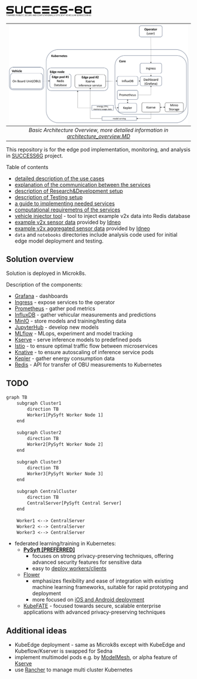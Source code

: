 # <img src="docs/sources/assets/images/logo.png" style="height:1em; vertical-align: middle;">

| ![Architecture_Overview_Basic](docs/sources/assets/images/Architecture_Overview_Basic.png "Basic architecture")  |
| :--------------------------------------------------------------------------------------------------------------: |
| *Basic Architecture Overview, more detailed information in [architecture_overview.MD](architecture_overview.MD)* |

This repository is for the edge pod implementation, monitoring, and analysis in [SUCCESS6G](https://success-6g-project.cttc.es/) project.

Table of contents
* [detailed description of the use cases](use_cases.MD)
* [explanation of the communication between the services](networking.MD)
* [description of Research&Development setup](development.MD)
* [description of Testing setup](testing.MD)
* [a guide to implementing needed services](kubernetes_services.MD)
* [computational requiremetns of the services](kubernetes_services_requirements.MD)
* [vehicle injector tool](tools/vehicle/readme.md) - tool to inject example v2x data into Redis database
* [example v2x sensor data](data/log_tiguan_27_mar_dac.txt) provided by [Idneo](https://www.idneo.com/)
* [example v2x aggregated sensor data](tools/vehicle/datasets/ateca_R4_2.0l_TDI/README.md) provided by [Idneo](https://www.idneo.com/)
* `data` and `notebooks` directories include analysis code used for initial edge model deployment and testing.

## Solution overview
Solution is deployed in Microk8s.

Description of the components:
* [Grafana](https://grafana.com/) - dashboards
* [Ingress](https://kubernetes.io/docs/concepts/services-networking/ingress/) - expose services to the operator
* [Prometheus](https://prometheus.io/docs/introduction/overview/) - gather pod metrics
* [InfluxDB](https://www.influxdata.com/) - gather vehicular measurements and predictions
* [MinIO](https://min.io/) - store models and training/testing data
* [JupyterHub](https://z2jh.jupyter.org/en/stable/) - develop new models
* [MLflow](https://mlflow.org/) - MLops, experiment and model tracking
* [Kserve](https://kserve.github.io/website/latest/) - serve inference models to predefined pods
* [Istio](https://istio.io/) - to ensure optimal traffic flow between microservices
* [Knative](https://knative.dev) - to ensure autoscaling of inference service pods
* [Kepler](https://sustainable-computing.io/) - gather energy consumption data
* [Redis](https://redis.io/) - API for transfer of OBU measurements to Kubernetes

## TODO

```mermaid
graph TB
    subgraph Cluster1
        direction TB
        Worker1[PySyft Worker Node 1]
    end

    subgraph Cluster2
        direction TB
        Worker2[PySyft Worker Node 2]
    end

    subgraph Cluster3
        direction TB
        Worker3[PySyft Worker Node 3]
    end

    subgraph CentralCluster
        direction TB
        CentralServer[PySyft Central Server]
    end

    Worker1 <--> CentralServer
    Worker2 <--> CentralServer
    Worker3 <--> CentralServer
```

* federated learning/training in Kubernetes:
  * **[PySyft [PREFERRED]](https://github.com/OpenMined/PySyft/tree/dev)**
    * focuses on strong privacy-preserving techniques, offering advanced security features for sensitive data
    * easy to [deploy workers/clients](https://github.com/OpenMined/PySyft/blob/dev/notebooks/tutorials/deployments/00-deployment-types.ipynb)
  * [Flower](https://github.com/adap/flower)
    * emphasizes flexibility and ease of integration with existing machine learning frameworks, suitable for rapid prototyping and deployment
    * more focused on [iOS and Android deployment](https://flower.ai/docs/)
  * [KubeFATE](https://github.com/FederatedAI/KubeFATE) - focused towards secure, scalable enterprise applications with advanced privacy-preserving techniques

## Additional ideas 
* KubeEdge deployment - same as Microk8s except with KubeEdge and Kubeflow/Kserver is swapped for Sedna
* implement multimodel pods e.g. by [ModelMesh](https://github.com/kserve/modelmesh-serving), or alpha feature of [Kserve](https://github.com/kserve/kserve/blob/master/docs/MULTIMODELSERVING_GUIDE.md)
* use [Rancher](https://www.rancher.com/) to manage multi cluster Kubernetes